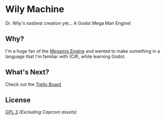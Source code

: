 # Wily Machine
Dr. Wily's nastiest creation yet... A Godot Mega Man Engine!

## Why?
I'm a huge fan of the [Megamix Engine](https://github.com/MegamixEngine/MegamixEngine) and wanted to make something in a language that I'm familiar with (C#), while learning Godot.

## What's Next?
Check out the [Trello Board](https://trello.com/b/czD3Ene7/%F0%9F%A4%96-wily-machine)

## License
[GPL 3](https://github.com/waldnercharles/Wily-Machine/blob/main/LICENSE) *(Excluding Capcom assets)*
